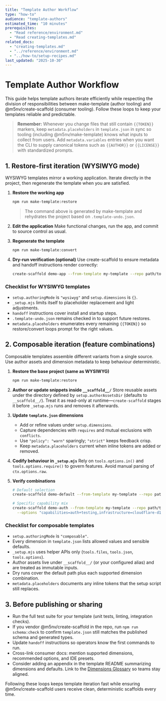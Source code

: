 ```yaml
---
title: "Template Author Workflow"
type: "how-to"
audience: "template-authors"
estimated_time: "10 minutes"
prerequisites:
  - "Read reference/environment.md"
  - "Read creating-templates.md"
related_docs:
  - "creating-templates.md"
  - "../reference/environment.md"
  - "../how-to/setup-recipes.md"
last_updated: "2025-10-30"
---
```


# Template Author Workflow

This guide helps template authors iterate efficiently while respecting the division of responsibilities between make-template (author tooling) and @m5nv/create-scaffold (consumer tooling). Follow these loops to keep your templates reliable and predictable.

> **Remember:** Whenever you change files that still contain `{{TOKEN}}` markers, keep `metadata.placeholders` in `template.json` in sync so tooling (including @m5nv/make-template) knows what inputs to collect from users. Add `metadata.variables` entries when you want the CLI to supply canonical tokens such as `{{AUTHOR}}` or `{{LICENSE}}` with standardized prompts.

## 1. Restore-first iteration (WYSIWYG mode)

WYSIWYG templates mirror a working application. Iterate directly in the project, then regenerate the template when you are satisfied.

1. **Restore the working app**
   ```bash
   npm run make-template:restore
   ```
   > The command above is generated by make-template and rehydrates the project based on `.template-undo.json`.

2. **Edit the application**
   Make functional changes, run the app, and commit to source control as usual.

3. **Regenerate the template**
   ```bash
   npm run make-template:convert
   ```

4. **Dry-run verification (optional)**
   Use create-scaffold to ensure metadata and handoff instructions render correctly:
   ```bash
   create-scaffold demo-app --from-template my-template --repo path/to/templates --dry-run
   ```

### Checklist for WYSIWYG templates

- `setup.authoringMode` is `"wysiwyg"` and `setup.dimensions` is `{}`.
- `_setup.mjs` limits itself to placeholder replacement and light adjustments.
- `handoff` instructions cover install and startup steps.
- `.template-undo.json` remains checked in to support future restores.
- `metadata.placeholders` enumerates every remaining `{{TOKEN}}` so restore/convert loops prompt for the right values.

## 2. Composable iteration (feature combinations)

Composable templates assemble different variants from a single source. Use author assets and dimension metadata to keep behaviour deterministic.

1. **Restore the base project (same as WYSIWYG)**
   ```bash
   npm run make-template:restore
   ```

2. **Author or update snippets inside `__scaffold__/`**
   Store reusable assets under the directory defined by `setup.authorAssetsDir` (defaults to `__scaffold__/`). Treat it as read-only at runtime—`create-scaffold` stages it before `_setup.mjs` runs and removes it afterwards.

3. **Update `template.json` dimensions**
   - Add or refine values under `setup.dimensions`.
   - Capture dependencies with `requires` and mutual exclusions with `conflicts`.
   - Use `"policy": "warn"` sparingly; `"strict"` keeps feedback crisp.
   - Keep `metadata.placeholders` current when inline tokens are added or removed.

4. **Codify behaviour in `_setup.mjs`**
   Rely on `tools.options.in()` and `tools.options.require()` to govern features. Avoid manual parsing of `ctx.options.raw`.

5. **Verify combinations**
   ```bash
   # Default selection
   create-scaffold demo-default --from-template my-template --repo path/to/templates --dry-run

   # Specific capability mix
   create-scaffold demo-auth --from-template my-template --repo path/to/templates \
     --options "capabilities=auth+testing,infrastructure=cloudflare-d1" --dry-run
   ```

### Checklist for composable templates

- `setup.authoringMode` is `"composable"`.
- Every dimension in `template.json` lists allowed values and sensible defaults.
- `_setup.mjs` uses helper APIs only (`tools.files`, `tools.json`, `tools.options`).
- Author assets live under `__scaffold__/` (or your configured alias) and are treated as immutable inputs.
- Dry runs cover the default path plus each supported dimension combination.
- `metadata.placeholders` documents any inline tokens that the setup script still replaces.

## 3. Before publishing or sharing

- Run the full test suite for your template (unit tests, linting, integration checks).
- If you vendor @m5nv/create-scaffold in the repo, run `npm run schema:check` to confirm `template.json` still matches the published schema and generated types.
- Update `handoff` instructions so operators know the first commands to run.
- Cross-link consumer docs: mention supported dimensions, recommended options, and IDE presets.
- Consider adding an appendix in the template README summarizing dimensions and defaults. Link to the [Dimensions Glossary](../reference/dimensions-glossary.md) so teams stay aligned.

Following these loops keeps template iteration fast while ensuring @m5nv/create-scaffold users receive clean, deterministic scaffolds every time.
